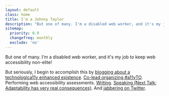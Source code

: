 ```yaml
---
layout: default
class: home
title: I'm a Johnny Taylor
description: "But one of many. I'm a disabled web worker, and it's my job to keep web accessibility non-elite!"
sitemap:
  priority: 0.9
  changefreq: monthly
  exclude: 'no'
---
```


<p class="intro">But one of many. I'm a disabled web worker, and it's my job to keep web accessibility non-elite!</p>

But seriously, I begin to accomplish this by [blogging about a technologica11y enhanced existence](https://abledaccess.com). [Co-lead organizing #a11yTO](http://a11yto.com). Performing web accessibility assessments. [Writing](http://simplyaccessible.com/article/being-disabled-can-be-lame/). [Speaking (Next Talk: Adaptability has very real consequences)](http://accessconf.ca/sessions/). And [jabbering on Twitter](https://twitter.com/abledaccess).
